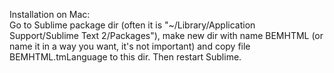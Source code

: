 Installation on Mac:  
Go to Sublime package dir (often it is "~/Library/Application Support/Sublime Text 2/Packages"), make new dir with name BEMHTML (or name it in a way you want, it's not important) and copy file BEMHTML.tmLanguage to this dir. Then restart Sublime.
